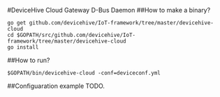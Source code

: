#DeviceHive Cloud Gateway D-Bus Daemon 
##How to make a binary?

```
go get github.com/devicehive/IoT-framework/tree/master/devicehive-cloud
cd $GOPATH/src/github.com/devicehive/IoT-framework/tree/master/devicehive-cloud
go install
```


##How to run?
```
$GOPATH/bin/devicehive-cloud -conf=deviceconf.yml
```

##Configuaration example
TODO.

